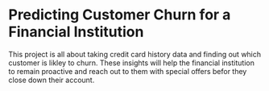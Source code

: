 # Predicting Customer Churn for a Financial Institution

This project is all about taking credit card history data and finding out which customer is likley to churn. These insights
will help the financial institution to remain proactive and reach out to them with special offers befor they close down 
their account.
